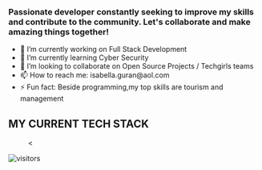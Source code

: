 ### Passionate developer constantly seeking to improve my skills and contribute to the community. Let's collaborate and make amazing things together!

<div>
<ul>
<li>🔭 I’m currently working on Full Stack Development </li>
<li>🌱 I’m currently learning Cyber Security</li>
<li>👯 I’m looking to collaborate on Open Source Projects / Techgirls teams </li>
<li>📫 How to reach me: isabella.guran@aol.com </li>
<li>⚡ Fun fact: Beside programming,my top skills are tourism and management </li>
</ul>
</div>

 ## MY CURRENT TECH STACK
<img src="https://img.shields.io/badge/HTML-239120?style=for-the-badge&logo=html5&logoColor=white" alt=""> <img src="https://img.shields.io/badge/CSS-239120?&style=for-the-badge&logo=css3&logoColor=white" alt=""> <img src="https://img.shields.io/badge/JavaScript-F7DF1E?style=for-the-badge&logo=javascript&logoColor=black" alt=""> <img src="https://img.shields.io/badge/React-20232A?style=for-the-badge&logo=react&logoColor=61DAFB" alt =""> <img src="https://img.shields.io/badge/Microsoft-666666?style=for-the-badge&logo=microsoft&logoColor=white" alt =""> <img src="https://img.shields.io/badge/Python-3776AB?style=for-the-badge&logo=python&logoColor=white" alt =""> <img src="https://img.shields.io/badge/Solidity-%23363636.svg?style=for-the-badge&logo=solidity&logoColor=white" alt=""> <img src="https://img.shields.io/badge/Microsoft_Excel-217346?style=for-the-badge&logo=microsoft-excel&logoColor=white" alt=""> <img src="https://img.shields.io/badge/git-%23F05033.svg?style=for-the-badge&logo=git&logoColor=white" alt=""> <img src="https://img.shields.io/badge/figma-%23F24E1E.svg?style=for-the-badge&logo=figma&logoColor=white" alt=""> <

 
 
 
 
 ![visitors](https://visitor-badge.laobi.icu/badge?page_id=page.id)
 
 
